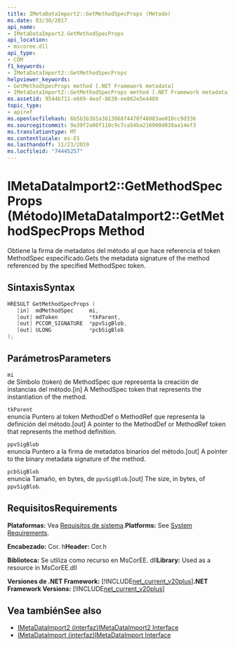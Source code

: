 ```yaml
---
title: IMetaDataImport2::GetMethodSpecProps (Método)
ms.date: 03/30/2017
api_name:
- IMetaDataImport2.GetMethodSpecProps
api_location:
- mscoree.dll
api_type:
- COM
f1_keywords:
- IMetaDataImport2::GetMethodSpecProps
helpviewer_keywords:
- GetMethodSpecProps method [.NET Framework metadata]
- IMetaDataImport2::GetMethodSpecProps method [.NET Framework metadata]
ms.assetid: 9544b711-e669-4eaf-8630-ee862e5e4489
topic_type:
- apiref
ms.openlocfilehash: 6b5b3b3b5a3613668f4470f48083ae010cc9d336
ms.sourcegitcommit: 9a39f2a06f110c9c7ca54ba216900d038aa14ef3
ms.translationtype: MT
ms.contentlocale: es-ES
ms.lasthandoff: 11/23/2019
ms.locfileid: "74445257"
---
```

# <a name="imetadataimport2getmethodspecprops-method"></a><span data-ttu-id="0bec7-102">IMetaDataImport2::GetMethodSpecProps (Método)</span><span class="sxs-lookup"><span data-stu-id="0bec7-102">IMetaDataImport2::GetMethodSpecProps Method</span></span>
<span data-ttu-id="0bec7-103">Obtiene la firma de metadatos del método al que hace referencia el token MethodSpec especificado.</span><span class="sxs-lookup"><span data-stu-id="0bec7-103">Gets the metadata signature of the method referenced by the specified MethodSpec token.</span></span>  
  
## <a name="syntax"></a><span data-ttu-id="0bec7-104">Sintaxis</span><span class="sxs-lookup"><span data-stu-id="0bec7-104">Syntax</span></span>  
  
```cpp  
HRESULT GetMethodSpecProps (  
   [in]  mdMethodSpec     mi,  
   [out] mdToken          *tkParent,  
   [out] PCCOR_SIGNATURE  *ppvSigBlob,   
   [out] ULONG            *pcbSigBlob  
);   
```  
  
## <a name="parameters"></a><span data-ttu-id="0bec7-105">Parámetros</span><span class="sxs-lookup"><span data-stu-id="0bec7-105">Parameters</span></span>  
 `mi`  
 <span data-ttu-id="0bec7-106">de Símbolo (token) de MethodSpec que representa la creación de instancias del método.</span><span class="sxs-lookup"><span data-stu-id="0bec7-106">[in] A MethodSpec token that represents the instantiation of the method.</span></span>  
  
 `tkParent`  
 <span data-ttu-id="0bec7-107">enuncia Puntero al token MethodDef o MethodRef que representa la definición del método.</span><span class="sxs-lookup"><span data-stu-id="0bec7-107">[out] A pointer to the MethodDef or MethodRef token that represents the method definition.</span></span>  
  
 `ppvSigBlob`  
 <span data-ttu-id="0bec7-108">enuncia Puntero a la firma de metadatos binarios del método.</span><span class="sxs-lookup"><span data-stu-id="0bec7-108">[out] A pointer to the binary metadata signature of the method.</span></span>  
  
 `pcbSigBlob`  
 <span data-ttu-id="0bec7-109">enuncia Tamaño, en bytes, de `ppvSigBlob`.</span><span class="sxs-lookup"><span data-stu-id="0bec7-109">[out] The size, in bytes, of `ppvSigBlob`.</span></span>  
  
## <a name="requirements"></a><span data-ttu-id="0bec7-110">Requisitos</span><span class="sxs-lookup"><span data-stu-id="0bec7-110">Requirements</span></span>  
 <span data-ttu-id="0bec7-111">**Plataformas:** Vea [Requisitos de sistema](../../../../docs/framework/get-started/system-requirements.md).</span><span class="sxs-lookup"><span data-stu-id="0bec7-111">**Platforms:** See [System Requirements](../../../../docs/framework/get-started/system-requirements.md).</span></span>  
  
 <span data-ttu-id="0bec7-112">**Encabezado:** Cor. h</span><span class="sxs-lookup"><span data-stu-id="0bec7-112">**Header:** Cor.h</span></span>  
  
 <span data-ttu-id="0bec7-113">**Biblioteca:** Se utiliza como recurso en MsCorEE. dll</span><span class="sxs-lookup"><span data-stu-id="0bec7-113">**Library:** Used as a resource in MsCorEE.dll</span></span>  
  
 <span data-ttu-id="0bec7-114">**Versiones de .NET Framework:** [!INCLUDE[net_current_v20plus](../../../../includes/net-current-v20plus-md.md)]</span><span class="sxs-lookup"><span data-stu-id="0bec7-114">**.NET Framework Versions:** [!INCLUDE[net_current_v20plus](../../../../includes/net-current-v20plus-md.md)]</span></span>  
  
## <a name="see-also"></a><span data-ttu-id="0bec7-115">Vea también</span><span class="sxs-lookup"><span data-stu-id="0bec7-115">See also</span></span>

- [<span data-ttu-id="0bec7-116">IMetaDataImport2 (interfaz)</span><span class="sxs-lookup"><span data-stu-id="0bec7-116">IMetaDataImport2 Interface</span></span>](../../../../docs/framework/unmanaged-api/metadata/imetadataimport2-interface.md)
- [<span data-ttu-id="0bec7-117">IMetaDataImport (interfaz)</span><span class="sxs-lookup"><span data-stu-id="0bec7-117">IMetaDataImport Interface</span></span>](../../../../docs/framework/unmanaged-api/metadata/imetadataimport-interface.md)
